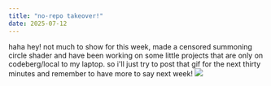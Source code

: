 ```yaml
---
title: "no-repo takeover!"
date: 2025-07-12
---
```

haha hey! not much to show for this week, made a censored summoning circle shader and have been working on some little projects that are only on codeberg/local to my laptop. so i'll just try to post that gif for the next thirty minutes and remember to have more to say next week!
<img src="{{squick.dev}}/_posts/assets/fxx1.gif">
